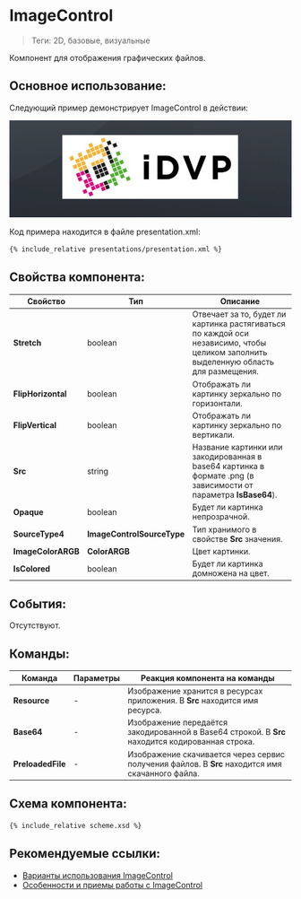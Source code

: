 # ImageControl
> Теги: 2D, базовые, визуальные

Компонент для отображения графических файлов.

## Основное использование:

Следующий пример демонстрирует ImageControl в действии:

![ImageControl](screenshots/presentation.png)

Код примера находится в файле presentation.xml: 

```xml
{% include_relative presentations/presentation.xml %}
```

## Свойства компонента:

| **Свойство**       | **Тип**                    | **Описание**                             |
| ------------------ | -------------------------- | ---------------------------------------- |
| **Stretch**        | boolean                    | Отвечает за то, будет ли картинка растягиваться по каждой оси  независимо, чтобы целиком заполнить выделенную область для размещения. |
| **FlipHorizontal** | boolean                    | Отображать ли картинку зеркально по горизонтали. |
| **FlipVertical**   | boolean                    | Отображать ли картинку зеркально по вертикали. |
| **Src**            | string                     | Название картинки или закодированная в base64 картинка в формате .png (в зависимости от параметра **IsBase64**). |
| **Opaque**         | boolean                    | Будет ли картинка непрозрачной.          |
| **SourceType4**    | **ImageControlSourceType** | Тип хранимого в свойстве **Src** значения. |
| **ImageColorARGB** | **ColorARGB**              | Цвет картинки.                           |
| **IsColored**      | boolean                    | Будет ли картинка домножена на цвет.     |

## События:

Отсутствуют. 

## Команды:

| **Команда**       | **Параметры** | **Реакция компонента на команды**        |
| ----------------- | ------------- | ---------------------------------------- |
| **Resource**      | -             | Изображение хранится в ресурсах приложения. В **Src** находится имя ресурса. |
| **Base64**        | -             | Изображение передаётся закодированной в Base64 строкой. В **Src** находится кодированная строка. |
| **PreloadedFile** | -             | Изображение скачивается через сервис получения файлов. В **Src** находится имя скачанного файла. |

## Схема компонента:

```xml
{% include_relative scheme.xsd %}
```

## Рекомендуемые ссылки:

* [Варианты использования ImageControl](presentations.md)
* [Особенности и приемы работы с ImageControl](hints.md)


